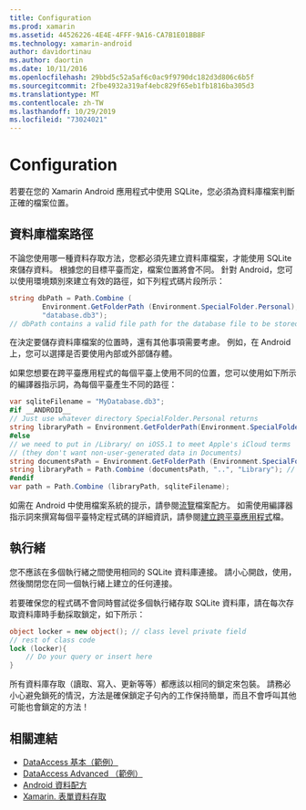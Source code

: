 ```yaml
---
title: Configuration
ms.prod: xamarin
ms.assetid: 44526226-4E4E-4FFF-9A16-CA7B1E01BB8F
ms.technology: xamarin-android
author: davidortinau
ms.author: daortin
ms.date: 10/11/2016
ms.openlocfilehash: 29bbd5c52a5af6c0ac9f9790dc182d3d806c6b5f
ms.sourcegitcommit: 2fbe4932a319af4ebc829f65eb1fb1816ba305d3
ms.translationtype: MT
ms.contentlocale: zh-TW
ms.lasthandoff: 10/29/2019
ms.locfileid: "73024021"
---
```

# <a name="configuration"></a>Configuration

若要在您的 Xamarin Android 應用程式中使用 SQLite，您必須為資料庫檔案判斷正確的檔案位置。

## <a name="database-file-path"></a>資料庫檔案路徑

不論您使用哪一種資料存取方法，您都必須先建立資料庫檔案，才能使用 SQLite 來儲存資料。 根據您的目標平臺而定，檔案位置將會不同。 針對 Android，您可以使用環境類別來建立有效的路徑，如下列程式碼片段所示：

```csharp
string dbPath = Path.Combine (
        Environment.GetFolderPath (Environment.SpecialFolder.Personal),
        "database.db3");
// dbPath contains a valid file path for the database file to be stored
```

在決定要儲存資料庫檔案的位置時，還有其他事項需要考慮。 例如，在 Android 上，您可以選擇是否要使用內部或外部儲存體。

如果您想要在跨平臺應用程式的每個平臺上使用不同的位置，您可以使用如下所示的編譯器指示詞，為每個平臺產生不同的路徑：

```csharp
var sqliteFilename = "MyDatabase.db3";
#if __ANDROID__
// Just use whatever directory SpecialFolder.Personal returns
string libraryPath = Environment.GetFolderPath(Environment.SpecialFolder.Personal); ;
#else
// we need to put in /Library/ on iOS5.1 to meet Apple's iCloud terms
// (they don't want non-user-generated data in Documents)
string documentsPath = Environment.GetFolderPath (Environment.SpecialFolder.Personal); // Documents folder
string libraryPath = Path.Combine (documentsPath, "..", "Library"); // Library folder instead
#endif
var path = Path.Combine (libraryPath, sqliteFilename);
```

如需在 Android 中使用檔案系統的提示，請參閱[流覽](https://github.com/xamarin/recipes/tree/master/Recipes/android/data/files/browse_files)檔案配方。 如需使用編譯器指示詞來撰寫每個平臺特定程式碼的詳細資訊，請參閱[建立跨平臺應用程式](~/cross-platform/app-fundamentals/building-cross-platform-applications/index.md)檔。

## <a name="threading"></a>執行緒

您不應該在多個執行緒之間使用相同的 SQLite 資料庫連接。 請小心開啟，使用，然後關閉您在同一個執行緒上建立的任何連接。

若要確保您的程式碼不會同時嘗試從多個執行緒存取 SQLite 資料庫，請在每次存取資料庫時手動採取鎖定，如下所示：

```csharp
object locker = new object(); // class level private field
// rest of class code
lock (locker){
    // Do your query or insert here
}
```

所有資料庫存取（讀取、寫入、更新等等）都應該以相同的鎖定來包裝。 請務必小心避免鎖死的情況，方法是確保鎖定子句內的工作保持簡單，而且不會呼叫其他可能也會鎖定的方法！

## <a name="related-links"></a>相關連結

- [DataAccess 基本（範例）](https://github.com/xamarin/mobile-samples/tree/master/DataAccess/Basic)
- [DataAccess Advanced （範例）](https://github.com/xamarin/mobile-samples/tree/master/DataAccess/Advanced)
- [Android 資料配方](https://github.com/xamarin/recipes/tree/master/Recipes/android/data)
- [Xamarin. 表單資料存取](~/xamarin-forms/data-cloud/data/databases.md)
